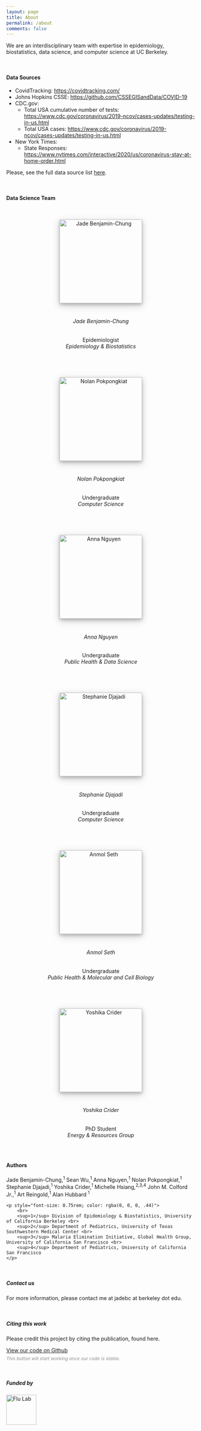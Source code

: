 ```yaml
---
layout: page
title: About
permalink: /about
comments: false
---
```


<div class="row justify-content-between">
<div class="col-md-8 pr-5">

<p>We are an interdisciplinary team with expertise in epidemiology, biostatistics, data science, and computer science at UC Berkeley.</p>
<!-- <p class="mb-5"><img class="shadow-lg" src="{{site.baseurl}}/assets/images/mediumish-jekyll-template.png" alt="jekyll template mediumish" /></p> -->

<!-- <h4 style="border-bottom: 1px solid rgba(0, 0, 0, .44);">Data Sources a</h4> -->

<br>

<h4>Data Sources</h4>

<ul>
	<li>CovidTracking: <a href="https://covidtracking.com/">https://covidtracking.com/</a></li>
	<li>Johns Hopkins CSSE: <a href="https://github.com/CSSEGISandData/COVID-19">https://github.com/CSSEGISandData/COVID-19</a></li>
	<li>CDC.gov:
		<ul>
			<li>Total USA cumulative number of tests: <a href="https://www.cdc.gov/coronavirus/2019-ncov/cases-updates/testing-in-us.html">https://www.cdc.gov/coronavirus/2019-ncov/cases-updates/testing-in-us.html</a></li>
			<li>Total USA cases: <a href="https://www.cdc.gov/coronavirus/2019-ncov/cases-updates/testing-in-us.html">https://www.cdc.gov/coronavirus/2019-ncov/cases-updates/testing-in-us.html</a></li>
		</ul>
	</li>
	<li>New York Times: 
		<ul>
			<li>State Responses: <a href="https://www.nytimes.com/interactive/2020/us/coronavirus-stay-at-home-order.html">https://www.nytimes.com/interactive/2020/us/coronavirus-stay-at-home-order.html</a></li>
		</ul>
		</li>
</ul>


<p>Please, see the full data source list <a href="https://github.com/jadebc/covid19-expected-cases/tree/master/1-data">here</a>.</p>
<br>

<h4>Data Science Team</h4>

<div class="row">
	<div class="col-md-5" style="padding: 30px;text-align: center;">
		<img style="box-shadow: 0 4px 8px 0 rgba(0, 0, 0, 0.2), 0 6px 20px 0 rgba(0, 0, 0, 0.19);margin-bottom:20px;" src="{{ site.baseurl }}/assets/images/jade.jpg" alt="Jade Benjamin-Chung" width="220" height="223">
		<h6 style="text-align: center;">Jade Benjamin-Chung</h6>
		<p style="text-align: center;">Epidemiologist<br>
		<i>Epidemiology &amp; Biostatistics</i></p>
	</div> 
	<div class="col-md-5" style="padding: 30px;text-align: center;">
		<img style="box-shadow: 0 4px 8px 0 rgba(0, 0, 0, 0.2), 0 6px 20px 0 rgba(0, 0, 0, 0.19);margin-bottom:20px;" src="{{ site.baseurl }}/assets/images/nolan.png" alt="Nolan Pokpongkiat" width="220" height="223">
		<h6 style="text-align: center;">Nolan Pokpongkiat</h6>
		<p style="text-align: center;">Undergraduate<br>
		<i>Computer Science</i></p>
	</div> 
</div>
<div class="row">
	<div class="col-md-5" style="padding: 30px;text-align: center;">
		<img style="box-shadow: 0 4px 8px 0 rgba(0, 0, 0, 0.2), 0 6px 20px 0 rgba(0, 0, 0, 0.19);margin-bottom:20px;" src="{{ site.baseurl }}/assets/images/anna.jpg" alt="Anna Nguyen" width="220" height="223">
		<h6 style="text-align: center;">Anna Nguyen</h6>
		<p style="text-align: center;">Undergraduate<br>
		<i>Public Health &amp; Data Science</i></p>
	</div> 
	<div class="col-md-5" style="padding: 30px;text-align: center;">
		<img style="box-shadow: 0 4px 8px 0 rgba(0, 0, 0, 0.2), 0 6px 20px 0 rgba(0, 0, 0, 0.19);margin-bottom:20px;" src="{{ site.baseurl }}/assets/images/stephanie.png" alt="Stephanie Djajadi" width="220" height="223">
		<h6 style="text-align: center;">Stephanie Djajadi</h6>
		<p style="text-align: center;">Undergraduate<br>
		<i>Computer Science</i></p>
	</div> 
</div> 
<div class="row">
	<div class="col-md-5" style="padding: 30px;text-align: center;">
		<img style="box-shadow: 0 4px 8px 0 rgba(0, 0, 0, 0.2), 0 6px 20px 0 rgba(0, 0, 0, 0.19);margin-bottom:20px;" src="{{ site.baseurl }}/assets/images/anmol.jpg" alt="Anmol Seth" width="220" height="223">
		<h6 style="text-align: center;">Anmol Seth</h6>
		<p style="text-align: center;">Undergraduate<br>
		<i>Public Health &amp; Molecular and Cell Biology</i></p>
	</div> 
	<div class="col-md-5" style="padding: 30px;text-align: center;">
		<img style="box-shadow: 0 4px 8px 0 rgba(0, 0, 0, 0.2), 0 6px 20px 0 rgba(0, 0, 0, 0.19);margin-bottom:20px;" src="{{ site.baseurl }}/assets/images/yoshika.jpg" alt="Yoshika Crider" width="220" height="223">
		<h6 style="text-align: center;">Yoshika Crider</h6>
		<p style="text-align: center;">PhD Student<br>
		<i>Energy & Resources Group</i></p>
	</div> 
</div> 

<h4>Authors</h4>
	<span>Jade Benjamin-Chung,<sup>1</sup> Sean Wu,<sup>1</sup> Anna Nguyen,<sup>1</sup> Nolan Pokpongkiat,<sup>1</sup> Stephanie Djajadi,<sup>1</sup> Yoshika Crider,<sup>1</sup> Michelle Hsiang,<sup>2,3,4</sup> John M. Colford Jr.,<sup>1</sup> Art Reingold,<sup>1</sup> Alan Hubbard <sup> 1</sup>
	</span>


	<p style="font-size: 0.75rem; color: rgba(0, 0, 0, .44)">
		<br>
		<sup>1</sup> Division of Epidemiology & Biostatistics, University of California Berkeley <br>
		<sup>2</sup> Department of Pediatrics, University of Texas Southwestern Medical Center <br>
		<sup>3</sup> Malaria Elimination Initiative, Global Health Group, University of California San Francisco <br>
		<sup>4</sup> Department of Pediatrics, University of California San Francisco
	</p>

 

<br>
<!-- <h4>Questions or bug reports?</h4>

<p>Head over to our <a href="https://github.com/jadebc/covid19-expected-cases">Github repository</a> and file an issue!</p>
 -->
</div>

<div class="col-md-4">

<div class="sticky-top sticky-top-80">
<h5>Contact us</h5>

<p>For more information, please contact me at jadebc at berkeley dot edu.</p>

<!-- <p>Thank you for your support! Your donation helps me to maintain and improve <a target="_blank" href="https://github.com/wowthemesnet/mediumish-theme-jekyll">Mediumish <i class="fab fa-github"></i></a>.</p> -->

<!-- <a target="_blank" href="https://github.com/jadebc/covid19-expected-cases" class="btn btn-danger"></a>  -->


<br>
<h5>Citing this work</h5>

<p>Please credit this project by citing the publication, found here.</p>
<a target="_blank" href="https://github.com/jadebc/covid19-expected-cases" class="btn btn-warning">View our code on Github</a>
<p style="font-size: 0.75rem; color: rgba(0, 0, 0, .44); font-style: italic; margin-top: 6px;">This button will start working once our code is stable.</p>

<br>

<h5>Funded by</h5>
<a target="_blank" href="https://theflulab.org/">
	<img style="" src="{{ site.baseurl }}/assets/images/flu-lab.png" alt="Flu Lab" width="80" height="80">
</a>

</div> 
</div> 
</div>
